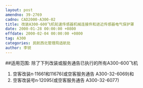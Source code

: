```yaml
---
layout: post
amendno: 39-2769
cadno: CAD2000-A300-02
title: 改装A300-600飞机轮速传感器机械连接件和进近传感器电气保护罩
date: 2000-01-28 00:00:00 +0800
effdate: 2000-02-04 00:00:00 +0800
tag: A300
categories: 民航西北管理局适航处
author: 李锐
---
```


##适用范围:
除了下列改装或服务通告已执行的所有A300-600飞机
1. 空客改装n·11661和11676(或空客服务通告 A300-32-6069)和
2. 空客改装号n·12095(或空客服务通告 A300-32-6077)

